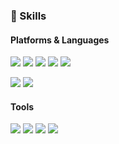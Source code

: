 ### 💪 Skills
#### Platforms & Languages
<p> 
  <img src="https://img.shields.io/badge/HTML5-f16524?style=flat-square&logo=HTML5&logoColor=white"/>
  <img src="https://img.shields.io/badge/CSS3-28a4d8?style=flat-square&logo=CSS3&logoColor=white"/>
  <img src="https://img.shields.io/badge/JavaScript-F7DF1E?style=flat-square&logo=JavaScript&logoColor=white"/>
  <img src="https://img.shields.io/badge/React-61DAFB?style=flat-square&logo=React&logoColor=white"/>
  <img src="https://img.shields.io/badge/Vue-4FC08D?style=flat-square&logo=Vue.js&logoColor=white"/>
</p>
<p>
  <img src="https://img.shields.io/badge/Java-007396?style=flat-square&logo=Java&logoColor=white"/>
  <img src="https://img.shields.io/badge/Oracle-F80000?style=flat-square&logo=Oracle&logoColor=white"/>
</p>

#### Tools
<p>
  <img src="https://img.shields.io/badge/Git-F05032?style=flat-square&logo=Git&logoColor=white"/>
  <img src="https://img.shields.io/badge/Trello-0079bf?style=flat-square&logo=Trello&logoColor=white"/>
  <img src="https://img.shields.io/badge/Slack-ff61ed?style=flat-square&logo=Slack&logoColor=white"/>
  <img src="https://img.shields.io/badge/Notion-black?style=flat-square&logo=Notion&logoColor=white"/>
</p>


<!--
**heejinna/heejinna** is a ✨ _special_ ✨ repository because its `README.md` (this file) appears on your GitHub profile.

Here are some ideas to get you started:

- 🔭 I’m currently working on ...
- 🌱 I’m currently learning ...
- 👯 I’m looking to collaborate on ...
- 🤔 I’m looking for help with ...
- 💬 Ask me about ...
- 📫 How to reach me: ...
- 😄 Pronouns: ...
- ⚡ Fun fact: ...
-->
